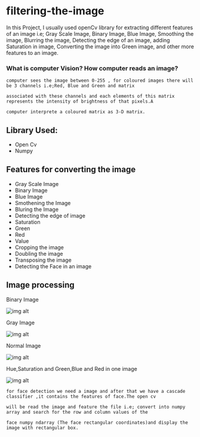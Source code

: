 # filtering-the-image
In this Project, I usually used openCv library for extracting different features of an image i.e; Gray Scale Image, Binary Image, Blue Image, Smoothing the image, Blurring the image, Detecting the edge of an image, adding Saturation in image, Converting the image into Green image, and other more features to an image.

### What is computer Vision? How computer reads an image?

```
computer sees the image between 0-255 , for coloured images there will be 3 channels i.e;Red, Blue and Green and matrix 

associated with these channels and each elements of this matrix represents the intensity of brightness of that pixels.A 

computer interprete a coloured matrix as 3-D matrix.
```

## Library Used:

* Open Cv
* Numpy

## Features for converting the image
* Gray Scale Image
* Binary Image
* Blue Image
* Smothening the Image
* Bluring the Image
* Detecting the edge of image
* Saturation
* Green
* Red
* Value
* Cropping the image
* Doubling the image
* Transposing the image
* Detecting the Face in an image
## Image processing

Binary Image

![img alt](https://github.com/Raushan998/filtering-the-image/blob/master/Binary.jpg)

Gray Image

![img alt](https://github.com/Raushan998/filtering-the-image/blob/master/gray.jpg)

Normal Image

![img alt](https://github.com/Raushan998/filtering-the-image/blob/master/idiots.jpg)

Hue,Saturation and Green,Blue and Red in one image

![img alt](https://github.com/Raushan998/filtering-the-image/blob/master/image.jpg)

```
for face detection we need a image and after that we have a cascade classifier ,it contains the features of face.The open cv 

will be read the image and feature the file i.e; convert into numpy array and search for the row and column values of the 

face numpy ndarray (The face rectangular coordinates)and display the image with rectangular box.
````
